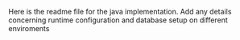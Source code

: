 Here is the readme file for the java implementation.
Add any details concerning runtime configuration and database setup on different enviroments